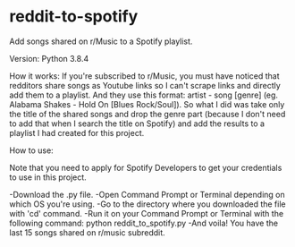 # reddit-to-spotify
Add songs shared on r/Music to a Spotify playlist.

Version: Python 3.8.4

How it works:
If you're subscribed to r/Music, you must have noticed that redditors share songs as Youtube links so I can't scrape links and directly add them to a playlist. And they use this format: artist - song [genre] (eg. Alabama Shakes - Hold On [Blues Rock/Soul]). So what I did was take only the title of the shared songs and drop the genre part (because I don't need to add that when I search the title on Spotify) and add the results to a playlist I had created for this project.

How to use:

Note that you need to apply for Spotify Developers to get your credentials to use in this project.

-Download the .py file.
-Open Command Prompt or Terminal depending on which OS you're using.
-Go to the directory where you downloaded the file with 'cd' command.
-Run it on your Command Prompt or Terminal with the following command:
python reddit_to_spotify.py
-And voila! You have the last 15 songs shared on r/music subreddit.
